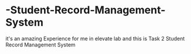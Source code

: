 # -Student-Record-Management-System
it's an amazing Experience for me in elevate lab and this is Task 2 Student Record Management System
